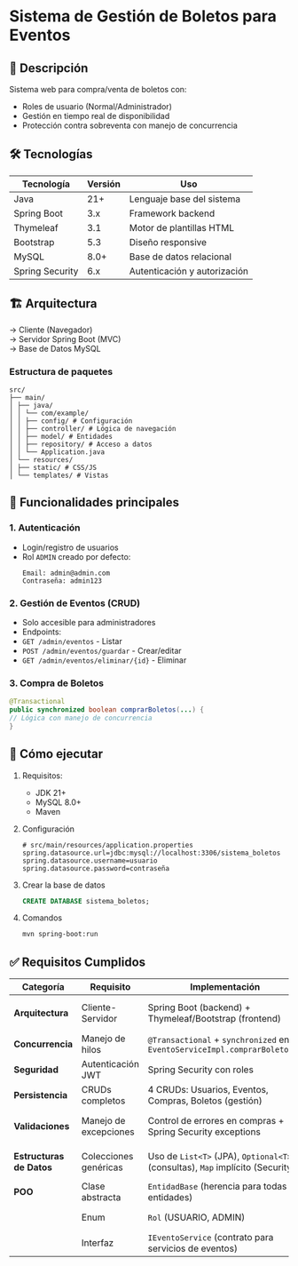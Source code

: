 # Sistema de Gestión de Boletos para Eventos

## 📌 Descripción
Sistema web para compra/venta de boletos con:
- Roles de usuario (Normal/Administrador)
- Gestión en tiempo real de disponibilidad
- Protección contra sobreventa con manejo de concurrencia

## 🛠️ Tecnologías
| **Tecnología**       | **Versión** | **Uso**                          |
|----------------------|-------------|-----------------------------------|
| Java                 | 21+         | Lenguaje base del sistema         |
| Spring Boot          | 3.x         | Framework backend                 |
| Thymeleaf            | 3.1         | Motor de plantillas HTML          |
| Bootstrap            | 5.3         | Diseño responsive                 |
| MySQL                | 8.0+        | Base de datos relacional          |
| Spring Security      | 6.x         | Autenticación y autorización      |

## 🏗️ Arquitectura
→ Cliente (Navegador)
<br>
→ Servidor Spring Boot (MVC)
<br>
→ Base de Datos MySQL


### Estructura de paquetes
```
src/
├── main/
│ ├── java/
│ │ └── com/example/
│ │ ├── config/ # Configuración
│ │ ├── controller/ # Lógica de navegación
│ │ ├── model/ # Entidades
│ │ ├── repository/ # Acceso a datos
│ │ └── Application.java
│ └── resources/
│ ├── static/ # CSS/JS
│ └── templates/ # Vistas
```


## 🔑 Funcionalidades principales
### 1. Autenticación
- Login/registro de usuarios
- Rol `ADMIN` creado por defecto:
    ```plaintext
    Email: admin@admin.com
    Contraseña: admin123
    ```


### 2. Gestión de Eventos (CRUD)
- Solo accesible para administradores
- Endpoints:
- `GET /admin/eventos` - Listar
- `POST /admin/eventos/guardar` - Crear/editar
- `GET /admin/eventos/eliminar/{id}` - Eliminar

### 3. Compra de Boletos
```java
@Transactional
public synchronized boolean comprarBoletos(...) {
// Lógica con manejo de concurrencia
}
```

## 🚀 Cómo ejecutar

1. Requisitos:
   - JDK 21+
   - MySQL 8.0+
   - Maven
2. Configuración
    ```properties
    # src/main/resources/application.properties
    spring.datasource.url=jdbc:mysql://localhost:3306/sistema_boletos
    spring.datasource.username=usuario
    spring.datasource.password=contraseña
    ```
3. Crear la base de datos
   ```sql
   CREATE DATABASE sistema_boletos;
   ```

4. Comandos
    ```bash
    mvn spring-boot:run
    ```

## ✅ Requisitos Cumplidos

| **Categoría**            | **Requisito**                          | **Implementación**                                                                 | **Evidencia**                                                                 |
|--------------------------|----------------------------------------|------------------------------------------------------------------------------------|-------------------------------------------------------------------------------|
| **Arquitectura**         | Cliente-Servidor                       | Spring Boot (backend) + Thymeleaf/Bootstrap (frontend)                             | Peticiones HTTP, separación clara de capas                                    |
| **Concurrencia**         | Manejo de hilos                       | `@Transactional` + `synchronized` en `EventoServiceImpl.comprarBoletos()`          | [Ver código](#)                                                               |
| **Seguridad**            | Autenticación JWT                      | Spring Security con roles                                                          | Protección de rutas `/admin/**`                                               |
| **Persistencia**         | CRUDs completos                        | 4 CRUDs: Usuarios, Eventos, Compras, Boletos (gestión)                            | Repositorios JPA                                                              |
| **Validaciones**         | Manejo de excepciones                 | Control de errores en compras + Spring Security exceptions                         | Mensajes en vistas (`login?error`)                                            |
| **Estructuras de Datos** | Colecciones genéricas                 | Uso de `List<T>` (JPA), `Optional<T>` (consultas), `Map` implícito (Security)      | Métodos `findAll()`, `findByEmail()`                                          |
| **POO**                  | Clase abstracta                       | `EntidadBase` (herencia para todas las entidades)                                  | Centraliza campo `id`                                                         |
|                          | Enum                                  | `Rol` (USUARIO, ADMIN)                                                            | Definición de roles del sistema                                               |
|                          | Interfaz                              | `IEventoService` (contrato para servicios de eventos)                              | Implementada en `EventoServiceImpl`                                           |


